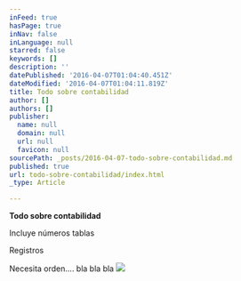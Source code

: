 ```yaml
---
inFeed: true
hasPage: true
inNav: false
inLanguage: null
starred: false
keywords: []
description: ''
datePublished: '2016-04-07T01:04:40.451Z'
dateModified: '2016-04-07T01:04:11.819Z'
title: Todo sobre contabilidad
author: []
authors: []
publisher:
  name: null
  domain: null
  url: null
  favicon: null
sourcePath: _posts/2016-04-07-todo-sobre-contabilidad.md
published: true
url: todo-sobre-contabilidad/index.html
_type: Article

---
```

**Todo sobre contabilidad**

Incluye números tablas

Registros 

Necesita orden.... bla bla bla
![](https://the-grid-user-content.s3-us-west-2.amazonaws.com/eab21965-1b19-4317-8664-053a15c2a547.jpg)